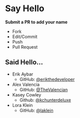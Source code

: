 # Say Hello

**Submit a PR to add your name**

- Fork
- Edit/Commit
- Push
- Pull Request

## Said Hello...

- Erik Aybar
    - GitHub: [@erikthedeveloper](http://github.com/erikthedeveloper)
- Alex Valencia
    - GitHub: [@TheValencian](http://github.com/TheValencian)
- Kasey Cowley
	- Github: [@kchunterdeluxe](http://github.com/kchunterdeluxe)
- Lora Klein
    - GitHub: [@laklein](http://github.com/laklein)
